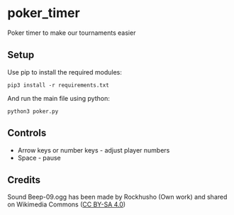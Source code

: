 # poker_timer
Poker timer to make our tournaments easier

## Setup
Use pip to install the required modules:

```
pip3 install -r requirements.txt
```

And run the main file using python:

```
python3 poker.py
```

## Controls
- Arrow keys or number keys - adjust player numbers
- Space - pause

## Credits

Sound Beep-09.ogg has been made by Rockhusho (Own work) and shared on Wikimedia Commons ([CC BY-SA 4.0](https://creativecommons.org/licenses/by-sa/4.0))
